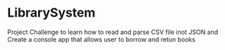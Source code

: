 # LibrarySystem

Project Challenge to learn how to read and parse CSV file inot JSON and Create a console app that allows user to borrow and retun books
